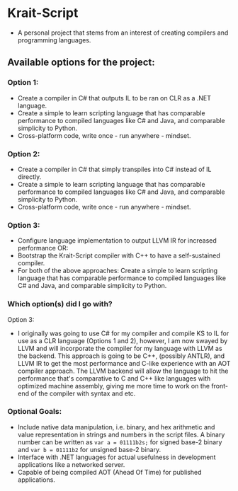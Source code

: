 # Krait-Script
  - A personal project that stems from an interest of creating compilers and programming languages.
## Available options for the project:
### Option 1:
  - Create a compiler in C# that outputs IL to be ran on CLR as a .NET language.
  - Create a simple to learn scripting language that has comparable performance to compiled languages like C# and Java, and comparable simplicity to Python.
  - Cross-platform code, write once - run anywhere - mindset.
### Option 2:
  - Create a compiler in C# that simply transpiles into C# instead of IL directly.
  - Create a simple to learn scripting language that has comparable performance to compiled languages like C# and Java, and comparable simplicity to Python.
  - Cross-platform code, write once - run anywhere - mindset.
### Option 3:
  - Configure language implementation to output LLVM IR for increased performance
    OR:
  - Bootstrap the Krait-Script compiler with C++ to have a self-sustained compiler.
  - For both of the above approaches: 
      Create a simple to learn scripting language that has comparable performance to compiled languages like C# and Java, and comparable simplicity to Python.

### Which option(s) did I go with?
  Option 3:
  - I originally was going to use C# for my compiler and compile KS to IL for use as a CLR language (Options 1 and 2), however, I am now swayed by LLVM and will incorporate the compiler for my language with LLVM as the backend. This approach is going to be C++, (possibly ANTLR), and LLVM IR to get the most performance and C-like experience with an AOT compiler approach. The LLVM backend will allow the language to hit the performance that's comparative to C and C++ like languages with optimized machine assembly, giving me more time to work on the front-end of the compiler with syntax and etc.

### Optional Goals:
  - Include native data manipulation, i.e. binary, and hex arithmetic and value representation in strings and numbers in the script files. A binary number can be written as ```var a = 01111b2s;``` for signed base-2 binary and ```var b = 01111b2``` for unsigned base-2 binary.
  - Interface with .NET languages for actual usefulness in development applications like a networked server.
  - Capable of being compiled AOT (Ahead Of Time) for published applications.
